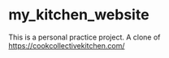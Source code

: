 # my_kitchen_website
This is a personal practice project.
A clone of https://cookcollectivekitchen.com/
